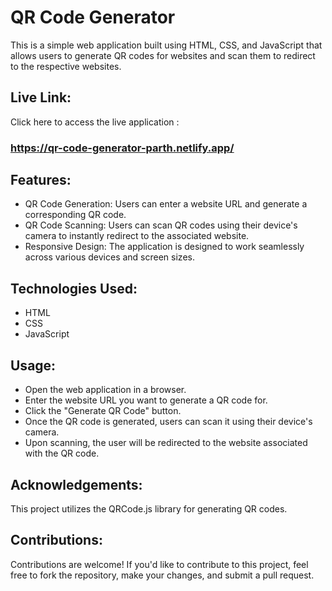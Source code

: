 # QR Code Generator 
This is a simple web application built using HTML, CSS, and JavaScript that allows users to generate QR codes for websites and scan them to redirect to the respective websites.

## Live Link:
Click here to access the live application :
### https://qr-code-generator-parth.netlify.app/

## Features:
- QR Code Generation: Users can enter a website URL and generate a corresponding QR code.
- QR Code Scanning: Users can scan QR codes using their device's camera to instantly redirect to the associated website.
- Responsive Design: The application is designed to work seamlessly across various devices and screen sizes.

## Technologies Used:
- HTML
- CSS
- JavaScript

## Usage:
- Open the web application in a browser.
- Enter the website URL you want to generate a QR code for.
- Click the "Generate QR Code" button.
- Once the QR code is generated, users can scan it using their device's camera.
- Upon scanning, the user will be redirected to the website associated with the QR code.

## Acknowledgements:
This project utilizes the QRCode.js library for generating QR codes.

## Contributions:
Contributions are welcome! If you'd like to contribute to this project, feel free to fork the repository, make your changes, and submit a pull request.



